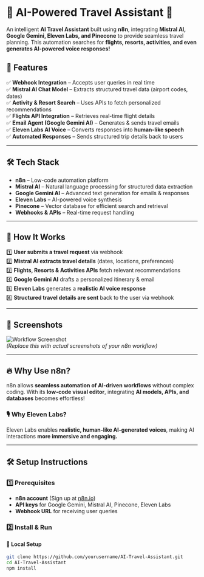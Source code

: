 # 🛫 AI-Powered Travel Assistant 🚀  

An intelligent **AI Travel Assistant** built using **n8n**, integrating **Mistral AI, Google Gemini, Eleven Labs, and Pinecone** to provide seamless travel planning. This automation searches for **flights, resorts, activities, and even generates AI-powered voice responses!**  

## 📌 Features  

✅ **Webhook Integration** – Accepts user queries in real time  
✅ **Mistral AI Chat Model** – Extracts structured travel data (airport codes, dates)  
✅ **Activity & Resort Search** – Uses APIs to fetch personalized recommendations  
✅ **Flights API Integration** – Retrieves real-time flight details  
✅ **Email Agent (Google Gemini AI)** – Generates & sends travel emails  
✅ **Eleven Labs AI Voice** – Converts responses into **human-like speech**  
✅ **Automated Responses** – Sends structured trip details back to users  

---

## 🛠️ Tech Stack  

- **n8n** – Low-code automation platform  
- **Mistral AI** – Natural language processing for structured data extraction  
- **Google Gemini AI** – Advanced text generation for emails & responses  
- **Eleven Labs** – AI-powered voice synthesis  
- **Pinecone** – Vector database for efficient search and retrieval  
- **Webhooks & APIs** – Real-time request handling  

---

## 🚀 How It Works  

1️⃣ **User submits a travel request** via webhook  
2️⃣ **Mistral AI extracts travel details** (dates, locations, preferences)  
3️⃣ **Flights, Resorts & Activities APIs** fetch relevant recommendations  
4️⃣ **Google Gemini AI** drafts a personalized itinerary & email  
5️⃣ **Eleven Labs** generates a **realistic AI voice response**  
6️⃣ **Structured travel details are sent** back to the user via webhook  

---

## 📸 Screenshots  

![Workflow Screenshot](./screenshots/workflow.png)  
*(Replace this with actual screenshots of your n8n workflow)*  

---

## 🔥 Why Use n8n?  

n8n allows **seamless automation of AI-driven workflows** without complex coding. With its **low-code visual editor**, integrating **AI models, APIs, and databases** becomes effortless!  

### 🎙️ Why Eleven Labs?  
Eleven Labs enables **realistic, human-like AI-generated voices**, making AI interactions **more immersive and engaging.**  

---

## 🛠 Setup Instructions  

### 1️⃣ Prerequisites  

- **n8n account** (Sign up at [n8n.io](https://n8n.io/))  
- **API keys** for Google Gemini, Mistral AI, Pinecone, Eleven Labs  
- **Webhook URL** for receiving user queries  

### 2️⃣ Install & Run  

#### 🔹 Local Setup  
```bash
git clone https://github.com/yourusername/AI-Travel-Assistant.git
cd AI-Travel-Assistant
npm install
